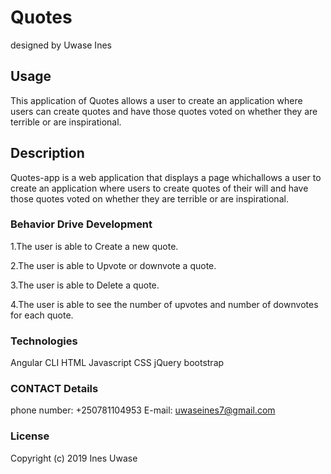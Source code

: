 # Quotes
designed by Uwase Ines
## Usage
This application of Quotes allows a user to create an application where users can create quotes and have those quotes voted on whether they are terrible or are inspirational.
## Description
Quotes-app is a web application that displays a page whichallows a user to create an application where users to create quotes of their will and have those quotes voted on whether they are terrible or are inspirational.

### Behavior Drive Development
1.The user is able to Create a new quote.

2.The user is able to Upvote or downvote a quote.

3.The user is able to Delete a quote.

4.The user is able to see the number of upvotes and number of downvotes for each quote.

### Technologies
Angular CLI
HTML 
Javascript 
CSS 
jQuery
bootstrap

### CONTACT Details
phone number: +250781104953 E-mail: uwaseines7@gmail.com

### License
Copyright (c) 2019 Ines Uwase